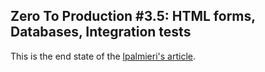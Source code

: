 ## Zero To Production #3.5: HTML forms, Databases, Integration tests

This is the end state of the [lpalmieri's article](https://www.lpalmieri.com/posts/2020-08-31-zero-to-production-3-5-html-forms-databases-integration-tests/).